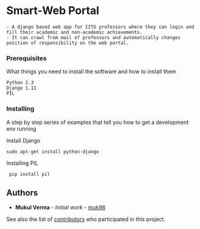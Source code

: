 # Smart-Web Portal

	- A django based web app for IITG professors where they can login and fill their academic and non-academic achievements.
	- It can crawl from mail of professors and automatically changes position of responsibility on the web portal.




### Prerequisites

What things you need to install the software and how to install them

```
Python 2.3
Django 1.11
PIL
```

### Installing

A step by step series of examples that tell you how to get a development env running

Install Django

```
sudo apt-get install python-django
```

Installing PIL 

```
 pip install pil 
```


## Authors

* **Mukul Verma** - *Initial work* - [muk98](https://github.com/muk98)

See also the list of [contributors](https://github.com/muk98/Web-Portal/graphs/contributors) who participated in this project.


